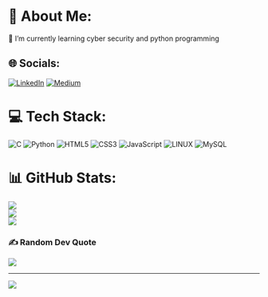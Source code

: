 # 💫 About Me:
🌱 I’m currently learning cyber security and python programming<br>


## 🌐 Socials:
[![LinkedIn](https://img.shields.io/badge/LinkedIn-%230077B5.svg?logo=linkedin&logoColor=white)](https://linkedin.com/in/mucahitarslanceng) [![Medium](https://img.shields.io/badge/Medium-12100E?logo=medium&logoColor=white)](https://medium.com/@arslanmucahit) 

# 💻 Tech Stack:
![C](https://img.shields.io/badge/c-%2300599C.svg?style=for-the-badge&logo=c&logoColor=white) ![Python](https://img.shields.io/badge/python-3670A0?style=for-the-badge&logo=python&logoColor=ffdd54) ![HTML5](https://img.shields.io/badge/html5-%23E34F26.svg?style=for-the-badge&logo=html5&logoColor=white) ![CSS3](https://img.shields.io/badge/css3-%231572B6.svg?style=for-the-badge&logo=css3&logoColor=white) ![JavaScript](https://img.shields.io/badge/javascript-%23323330.svg?style=for-the-badge&logo=javascript&logoColor=%23F7DF1E) ![LINUX](https://img.shields.io/badge/Linux-FCC624?style=for-the-badge&logo=linux&logoColor=black) ![MySQL](https://img.shields.io/badge/mysql-%2300f.svg?style=for-the-badge&logo=mysql&logoColor=white)
# 📊 GitHub Stats:
![](https://github-readme-stats.vercel.app/api?username=mucahitarslan&theme=vue-dark&hide_border=false&include_all_commits=true&count_private=false)<br/>
![](https://github-readme-streak-stats.herokuapp.com/?user=mucahitarslan&theme=vue-dark&hide_border=false)<br/>
![](https://github-readme-stats.vercel.app/api/top-langs/?username=mucahitarslan&theme=vue-dark&hide_border=false&include_all_commits=true&count_private=false&layout=compact)

### ✍️ Random Dev Quote
![](https://quotes-github-readme.vercel.app/api?type=horizontal&theme=tokyonight)

---
[![](https://visitcount.itsvg.in/api?id=mucahitarslan&icon=0&color=3)](https://visitcount.itsvg.in)

<!-- Proudly created with GPRM ( https://gprm.itsvg.in ) -->

